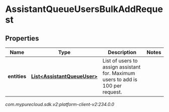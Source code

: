 # AssistantQueueUsersBulkAddRequest


## Properties

| Name | Type | Description | Notes |
| ------------ | ------------- | ------------- | ------------- |
| **entities** | [**List&lt;AssistantQueueUser&gt;**](AssistantQueueUser) | List of users to assign assistant for. Maximum users to add is 100 per request. |  |




_com.mypurecloud.sdk.v2:platform-client-v2:234.0.0_
